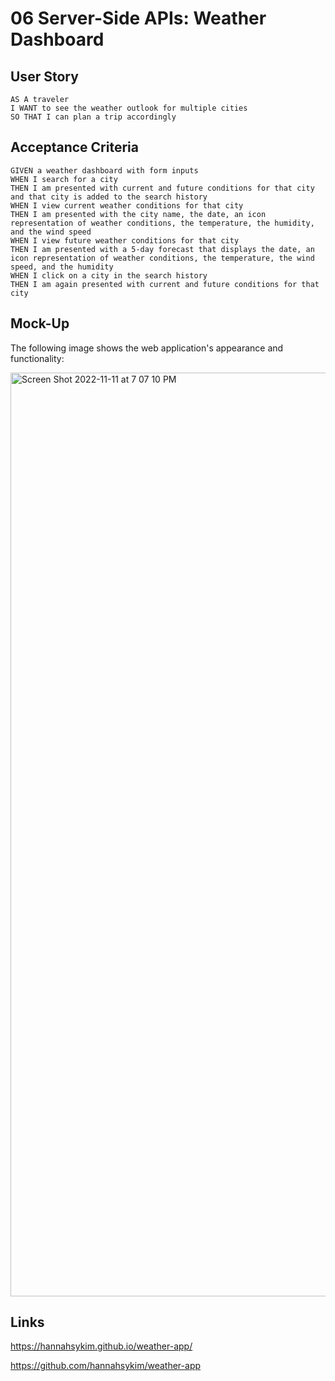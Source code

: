 # 06 Server-Side APIs: Weather Dashboard

## User Story

```
AS A traveler
I WANT to see the weather outlook for multiple cities
SO THAT I can plan a trip accordingly
```

## Acceptance Criteria

```
GIVEN a weather dashboard with form inputs
WHEN I search for a city
THEN I am presented with current and future conditions for that city and that city is added to the search history
WHEN I view current weather conditions for that city
THEN I am presented with the city name, the date, an icon representation of weather conditions, the temperature, the humidity, and the wind speed
WHEN I view future weather conditions for that city
THEN I am presented with a 5-day forecast that displays the date, an icon representation of weather conditions, the temperature, the wind speed, and the humidity
WHEN I click on a city in the search history
THEN I am again presented with current and future conditions for that city
```

## Mock-Up

The following image shows the web application's appearance and functionality:

<img width="1478" alt="Screen Shot 2022-11-11 at 7 07 10 PM" src="https://user-images.githubusercontent.com/113808775/201453846-b15a70c8-4ec0-42a4-a4be-6383f20f9722.png">


## Links
https://hannahsykim.github.io/weather-app/

https://github.com/hannahsykim/weather-app
